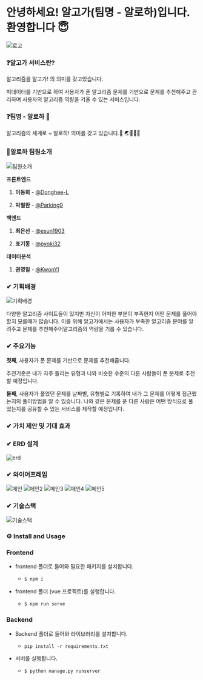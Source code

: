 # 안녕하세요! 알고가(팀명 - 알로하)입니다. 환영합니다 😇



![로고](/uploads/9db12f1663e34251619fde2e1db60423/로고.png)

### ❓알고가 서비스란?  

알고리즘을 알고가! 의 의미를 갖고있습니다.

빅데이터를 기반으로 하여 사용자가 푼 알고리즘 문제를 기반으로 문제를 추천해주고 관리하며 사용자의 알고리즘 역량을 키울 수 있는 서비스입니다. 



### ❓팀명 - 알로하 🌴

알고리즘의 세계로 ~ 알로하! 의미를 갖고 있습니다.🌱 🌏🌴⛺⛵ 



### 🌴알로하 팀원소개

![팀원소개](/uploads/40db06c773e1fb753caf8ea2f83ef094/팀원소개.PNG)

️**프론트엔드**  

1. **이동희**  - [@Donghee-L](https://github.com/Donghee-L)

2. **박철완**  - [@Parking9](https://github.com/Parking9)

️**백엔드**  

1. **최은선**  - [@esun1903](https://github.com/esun1903)

2. **표기동**  - [@pyoki32](https://github.com/pyoki32)


️**데이터분석**  

1. **권영일** - [@KwonYI](https://github.com/KwonYI)

   

### ✔ 기획배경

![기획배경](/uploads/30df97592152a5989b6dd5c4b105b466/기획배경.png)

다양한 알고리즘 사이트들이 있지만 자신이 어떠한 부분이 부족한지 어떤 문제를 풀어야할지 모를때가 많습니다. 이를 위해 알고가에서는 사용자가 부족한 알고리즘 분야를 알려주고 문제를 추천해주어알고리즘의 역량을 기를 수 있습니다. 



### ✔ 주요기능

**첫째**, 사용자가 푼 문제를 기반으로 문제를 추천해줍니다.

추천기준은 내가 자주 틀리는 유형과 나와 비슷한 수준의 다른 사람들이 푼 문제로 추천할 예정입니다.

**둘째**, 사용자가 풀었던 문제를 날짜별, 유형별로 기록하여 내가 그 문제를 어떻게 접근했는지의 풀이방법을 알 수 있습니다. 나와 같은 문제를 푼 다른 사람은 어떤 방식으로 풀었는지를 공유할 수 있는 서비스를 제작할 예정입니다. 



### **✔ 가치 제안 및 기대 효과**

 







### ✔ ERD 설계 

![erd](/uploads/91d432142fa48e9ccc8496e3526205f6/erd.png)

 

### ✔ 와이어프레임

![메인](/uploads/ecc41721c1c81d178c757b0731729c5f/메인.PNG)
![메인2](/uploads/666ec839ba5183d45bf83551538ae02f/메인2.PNG)
![메인3](/uploads/b96e410070a56f231a134229a3cfab54/메인3.PNG)
![메인4](/uploads/925e5c5077f24bedf4b093efcdff5c19/메인4.PNG)
![메인5](/uploads/4960e2c5c83c4b3d33197af77ddf605c/메인5.PNG)

### ✔ 기술스택

![기술스택](/uploads/08492e84a7446c58dab5f9646cc22b54/기술스택.PNG)



### ⚙️ Install and Usage

### Frontend

- frontend 폴더로 들어와 필요한 패키지를 설치합니다.

  - ```bash
    $ npm i
    ```

- frontend 폴더 (vue 프로젝트)를 실행합니다.

  - ```bash
    $ npm run serve
    ```

### Backend

- Backend 폴더로 들어와 라이브러리를 설치합니다.

  - ```
    pip install -r requirements.txt
    ```

- 서버를 실행합니다.

  - ```
    $ python manage.py runserver
    ```

    